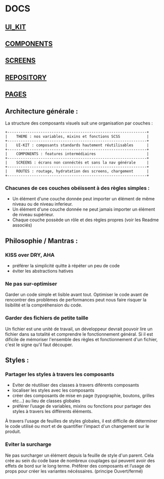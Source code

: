 # DOCS

## [UI_KIT](./ui-kit/README.md)

## [COMPONENTS](./components/README.md)

## [SCREENS](./screens/README.md)

## [REPOSITORY](./repository/README.md)

## [PAGES](./pages/README.md)

## Architecture générale :

La structure des composants visuels suit une organisation par couches :

```
+---------------------------------------------------------------+
|    THEME : nos variables, mixins et fonctions SCSS            |
+---------------------------------------------------------------+
|    UI-KIT : composants standards hautement réutilisables      |
+---------------------------------------------------------------+
|    COMPONENTS : features intermédiaires                       |
+---------------------------------------------------------------+
|    SCREENS : écrans non connéctés et sans la nav générale     |
+---------------------------------------------------------------+
|    ROUTES : routage, hydratation des screens, chargement      |
+---------------------------------------------------------------+
```

### Chacunes de ces couches obéissent à des règles simples :

- Un élément d'une couche donnée peut importer un élément de même niveau ou de niveau inferieur.
- Un élément d'une couche donnée ne peut jamais importer un élément de niveau supérieur.
- Chaque couche possède un rôle et des règles propres (voir les Readme associés)

## Philosophie / Mantras :

### KISS over DRY, AHA

- préférer la simplicité quitte à répéter un peu de code
- éviter les abstractions hatives

### Ne pas sur-optimiser

Garder un code simple et lisible avant tout. Optimiser le code avant de rencontrer des problèmes de performances peut nous faire risquer la lisibilité et la compréhension du code.

### Garder des fichiers de petite taille

Un fichier est une unité de travail, un développeur devrait pouvoir lire un fichier dans sa totalité et comprendre le fonctionnement général. Si il est dificile de mémoriser l'ensemble des règles et fonctionnement d'un fichier, c'est le signe qu'il faut découper.

## Styles :

### Partager les styles à travers les composants

- Eviter de réutiliser des classes à travers diférents composants
- localiser les styles avec les composants
- créer des composants de mise en page (typographie, boutons, grilles etc...) au lieu de classes globales
- préférer l’usage de variables, mixins ou fonctions pour partager des styles à travers les différents éléments.

À travers l’usage de feuilles de styles globales, il est difficile de déterminer le code utilisé ou mort et de quantifier l’impact d'un changement sur le produit.

### Eviter la surcharge

Ne pas surcharger un élément depuis la feuille de style d'un parent. Cela crée au sein du code base de nombreux couplages qui peuvent avoir des effets de bord sur le long terme. Préférer des composants et l’usage de props pour créer les variantes nécéssaires. (principe Ouvert/fermé)
